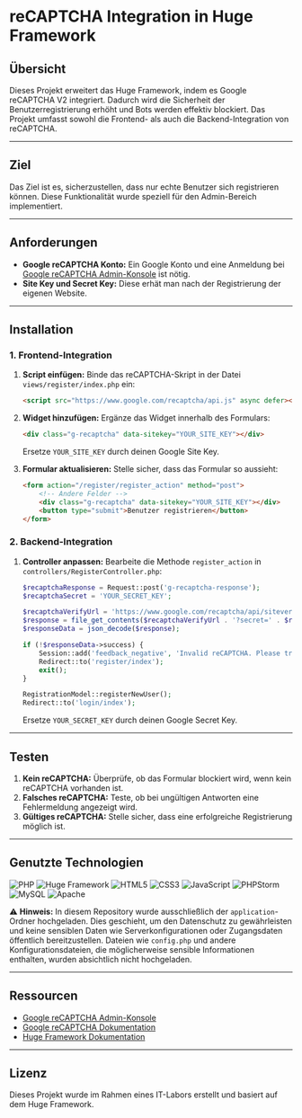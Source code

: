 # reCAPTCHA Integration in Huge Framework

## Übersicht
Dieses Projekt erweitert das Huge Framework, indem es Google reCAPTCHA V2 integriert. Dadurch wird die Sicherheit der Benutzerregistrierung erhöht und Bots werden effektiv blockiert. Das Projekt umfasst sowohl die Frontend- als auch die Backend-Integration von reCAPTCHA.

---

## Ziel
Das Ziel ist es, sicherzustellen, dass nur echte Benutzer sich registrieren können. Diese Funktionalität wurde speziell für den Admin-Bereich implementiert.

---

## Anforderungen
- **Google reCAPTCHA Konto:** Ein Google Konto und eine Anmeldung bei [Google reCAPTCHA Admin-Konsole](https://www.google.com/recaptcha/admin) ist nötig.
- **Site Key und Secret Key:** Diese erhät man nach der Registrierung der eigenen Website.

---

## Installation

### 1. Frontend-Integration
1. **Script einfügen:**
   Binde das reCAPTCHA-Skript in der Datei `views/register/index.php` ein:
   ```html
   <script src="https://www.google.com/recaptcha/api.js" async defer></script>
   ```

2. **Widget hinzufügen:**
   Ergänze das Widget innerhalb des Formulars:
   ```html
   <div class="g-recaptcha" data-sitekey="YOUR_SITE_KEY"></div>
   ```
   Ersetze `YOUR_SITE_KEY` durch deinen Google Site Key.

3. **Formular aktualisieren:**
   Stelle sicher, dass das Formular so aussieht:
   ```html
   <form action="/register/register_action" method="post">
       <!-- Andere Felder -->
       <div class="g-recaptcha" data-sitekey="YOUR_SITE_KEY"></div>
       <button type="submit">Benutzer registrieren</button>
   </form>
   ```

### 2. Backend-Integration
1. **Controller anpassen:**
   Bearbeite die Methode `register_action` in `controllers/RegisterController.php`:
   ```php
   $recaptchaResponse = Request::post('g-recaptcha-response');
   $recaptchaSecret = 'YOUR_SECRET_KEY';

   $recaptchaVerifyUrl = 'https://www.google.com/recaptcha/api/siteverify';
   $response = file_get_contents($recaptchaVerifyUrl . '?secret=' . $recaptchaSecret . '&response=' . $recaptchaResponse);
   $responseData = json_decode($response);

   if (!$responseData->success) {
       Session::add('feedback_negative', 'Invalid reCAPTCHA. Please try again.');
       Redirect::to('register/index');
       exit();
   }

   RegistrationModel::registerNewUser();
   Redirect::to('login/index');
   ```
   Ersetze `YOUR_SECRET_KEY` durch deinen Google Secret Key.

---

## Testen
1. **Kein reCAPTCHA:** Überprüfe, ob das Formular blockiert wird, wenn kein reCAPTCHA vorhanden ist.
2. **Falsches reCAPTCHA:** Teste, ob bei ungültigen Antworten eine Fehlermeldung angezeigt wird.
3. **Gültiges reCAPTCHA:** Stelle sicher, dass eine erfolgreiche Registrierung möglich ist.

---

## Genutzte Technologien

![PHP](https://img.shields.io/badge/PHP-8.1%2B-blue) ![Huge Framework](https://img.shields.io/badge/Huge%20Framework-1.0-brightgreen) ![HTML5](https://img.shields.io/badge/HTML-5-orange) ![CSS3](https://img.shields.io/badge/CSS-3-blue) ![JavaScript](https://img.shields.io/badge/JavaScript-ES6%2B-yellow) ![PHPStorm](https://img.shields.io/badge/IDE-PHPStorm-purple) ![MySQL](https://img.shields.io/badge/Database-MySQL-lightblue) ![Apache](https://img.shields.io/badge/Server-Apache-lightgrey)

⚠️ **Hinweis:** In diesem Repository wurde ausschließlich der `application`-Ordner hochgeladen. Dies geschieht, um den Datenschutz zu gewährleisten und keine sensiblen Daten wie Serverkonfigurationen oder Zugangsdaten öffentlich bereitzustellen. Dateien wie `config.php` und andere Konfigurationsdateien, die möglicherweise sensible Informationen enthalten, wurden absichtlich nicht hochgeladen.

---

## Ressourcen
- [Google reCAPTCHA Admin-Konsole](https://www.google.com/recaptcha/admin)
- [Google reCAPTCHA Dokumentation](https://developers.google.com/recaptcha/docs/v2)
- [Huge Framework Dokumentation](https://huge-framework.readthedocs.io/)

---

## Lizenz
Dieses Projekt wurde im Rahmen eines IT-Labors erstellt und basiert auf dem Huge Framework.

